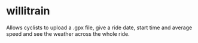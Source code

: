 # willitrain
Allows cyclists to upload a .gpx file, give a ride date, start time and average speed and see the weather across the whole ride.
